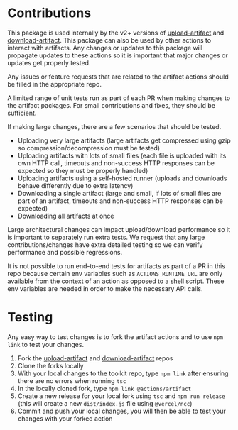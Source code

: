 # Contributions

This package is used internally by the v2+ versions of [upload-artifact](https://github.com/actions/upload-artifact) and [download-artifact](https://github.com/actions/download-artifact). This package can also be used by other actions to interact with artifacts. Any changes or updates to this package will propagate updates to these actions so it is important that major changes or updates get properly tested. 

Any issues or feature requests that are related to the artifact actions should be filled in the appropriate repo.

A limited range of unit tests run as part of each PR when making changes to the artifact packages. For small contributions and fixes, they should be sufficient.

If making large changes, there are a few scenarios that should be tested.

- Uploading very large artifacts (large artifacts get compressed using gzip so compression/decompression must be tested)
- Uploading artifacts with lots of small files (each file is uploaded with its own HTTP call, timeouts and non-success HTTP responses can be expected so they must be properly handled)
- Uploading artifacts using a self-hosted runner (uploads and downloads behave differently due to extra latency)
- Downloading a single artifact (large and small, if lots of small files are part of an artifact, timeouts and non-success HTTP responses can be expected)
- Downloading all artifacts at once

Large architectural changes can impact upload/download performance so it is important to separately run extra tests. We request that any large contributions/changes have extra detailed testing so we can verify performance and possible regressions.

It is not possible to run end-to-end tests for artifacts as part of a PR in this repo because certain env variables such as `ACTIONS_RUNTIME_URL` are only available from the context of an action as opposed to a shell script. These env variables are needed in order to make the necessary API calls.

# Testing

Any easy way to test changes is to fork the artifact actions and to use `npm link` to test your changes.

1. Fork the [upload-artifact](https://github.com/actions/upload-artifact) and [download-artifact](https://github.com/actions/download-artifact) repos
2. Clone the forks locally
3. With your local changes to the toolkit repo, type `npm link` after ensuring there are no errors when running `tsc`
4. In the locally cloned fork, type `npm link @actions/artifact`
4. Create a new release for your local fork using `tsc` and `npm run release` (this will create a new `dist/index.js` file using `@vercel/ncc`)
5. Commit and push your local changes, you will then be able to test your changes with your forked action
